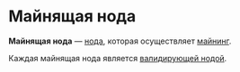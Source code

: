 # Майнящая нода

**Майнящая нода** — [нода](/ru/blockchain/node), которая осуществляет [майнинг](/ru/blockchain/mining).

Каждая майнящая нода является [валидирующей нодой](/ru/blockchain/node/validating-node).
